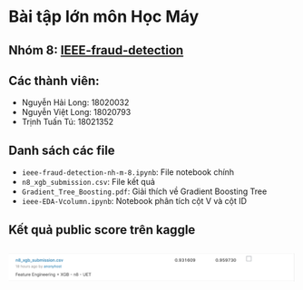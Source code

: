 # Bài tập lớn môn Học Máy
## Nhóm 8: [IEEE-fraud-detection](https://www.kaggle.com/c/ieee-fraud-detection)
## Các thành viên:
  - Nguyễn Hải Long: 18020032
  - Nguyễn Việt Long: 18020793
  - Trịnh Tuấn Tú: 18021352

## Danh sách các file
* `ieee-fraud-detection-nh-m-8.ipynb`: File notebook chính
* `n8_xgb_submission.csv`: File kết quả
* `Gradient_Tree_Boosting.pdf`: Giải thích về Gradient Boosting Tree
* `ieee-EDA-Vcolumn.ipynb`: Notebook phân tích cột V và cột ID

## Kết quả public score trên kaggle

## ![image](submission.png)